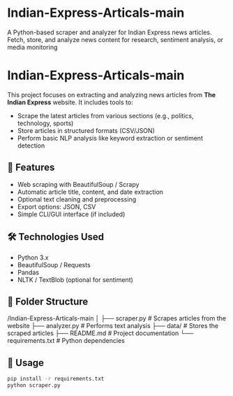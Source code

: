 # Indian-Express-Articals-main
A Python-based scraper and analyzer for Indian Express news articles. Fetch, store, and analyze news content for research, sentiment analysis, or media monitoring
# Indian-Express-Articals-main

This project focuses on extracting and analyzing news articles from **The Indian Express** website. It includes tools to:

- Scrape the latest articles from various sections (e.g., politics, technology, sports)
- Store articles in structured formats (CSV/JSON)
- Perform basic NLP analysis like keyword extraction or sentiment detection

## 🚀 Features

- Web scraping with BeautifulSoup / Scrapy
- Automatic article title, content, and date extraction
- Optional text cleaning and preprocessing
- Export options: JSON, CSV
- Simple CLI/GUI interface (if included)

## 🛠 Technologies Used

- Python 3.x
- BeautifulSoup / Requests
- Pandas
- NLTK / TextBlob (optional for sentiment)

## 📁 Folder Structure

/Indian-Express-Articals-main
│
├── scraper.py # Scrapes articles from the website
├── analyzer.py # Performs text analysis
├── data/ # Stores the scraped articles
├── README.md # Project documentation
└── requirements.txt # Python dependencies


## 📌 Usage

```bash
pip install -r requirements.txt
python scraper.py


